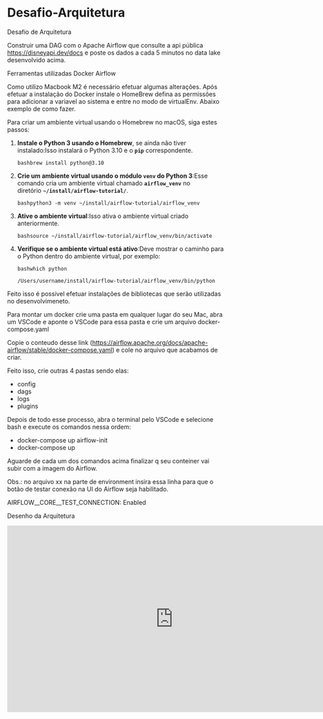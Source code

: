 # Desafio-Arquitetura
 Desafio de Arquitetura

Construir uma DAG com o Apache Airflow que consulte a api pública https://disneyapi.dev/docs
e poste os dados a cada 5 minutos no data lake desenvolvido acima.


Ferramentas utilizadas
Docker
Airflow

Como utilizo Macbook M2 é necessário efetuar algumas alterações. Após efetuar a instalação do Docker instale o HomeBrew
defina as permissões para adicionar a variavel ao sistema e entre no modo de virtualEnv. Abaixo exemplo de como fazer.

Para criar um ambiente virtual usando o Homebrew no macOS, siga estes passos:

1. **Instale o Python 3 usando o Homebrew**, se ainda não tiver instalado:Isso instalará o Python 3.10 e o **`pip`** correspondente.
    
    `bashbrew install python@3.10`
    
2. **Crie um ambiente virtual usando o módulo `venv` do Python 3**:Esse comando cria um ambiente virtual chamado **`airflow_venv`** no diretório **`~/install/airflow-tutorial/`**.
    
    `bashpython3 -m venv ~/install/airflow-tutorial/airflow_venv`
    
3. **Ative o ambiente virtual**:Isso ativa o ambiente virtual criado anteriormente.
    
    `bashsource ~/install/airflow-tutorial/airflow_venv/bin/activate`
    
4. **Verifique se o ambiente virtual está ativo**:Deve mostrar o caminho para o Python dentro do ambiente virtual, por exemplo:
    
    `bashwhich python`
    
    `/Users/username/install/airflow-tutorial/airflow_venv/bin/python`


Feito isso é possivel efetuar instalações de bibliotecas que serão utilizadas no desenvolvimeneto.

Para montar um docker crie uma pasta em qualquer lugar do seu Mac, abra um VSCode e aponte o VSCode para essa pasta e crie um arquivo docker-compose.yaml

Copie o conteudo desse link (https://airflow.apache.org/docs/apache-airflow/stable/docker-compose.yaml) e cole no arquivo que acabamos de criar.

Feito isso, crie outras 4 pastas sendo elas:
- config
- dags
- logs
- plugins

Depois de todo esse processo, abra o terminal pelo VSCode e selecione bash e execute os comandos nessa ordem:

- docker-compose up airflow-init
- docker-compose up

Aguarde de cada um dos comandos acima finalizar q seu conteiner vai subir com a imagem do Airflow.

Obs.: no arquivo xx na parte de environment insira essa linha para que o botão de testar conexão na UI do Airflow seja habilitado.

AIRFLOW__CORE__TEST_CONNECTION: Enabled



Desenho da Arquitetura


<iframe width="768" height="432" src="https://miro.com/app/embed/uXjVKG3bcRc=/?pres=1&frameId=3458764589743416665&embedId=884406004299" frameborder="0" scrolling="no" allow="fullscreen; clipboard-read; clipboard-write" allowfullscreen></iframe>
